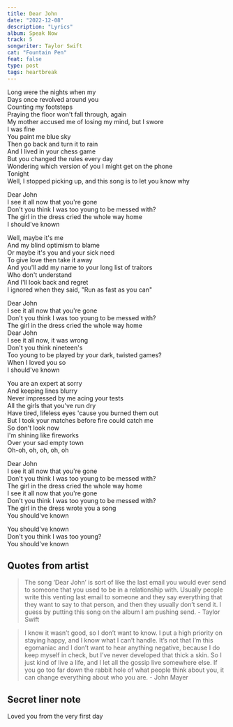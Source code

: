 ```yaml
---
title: Dear John
date: "2022-12-08"
description: "Lyrics"
album: Speak Now
track: 5
songwriter: Taylor Swift
cat: "Fountain Pen"
feat: false
type: post
tags: heartbreak
---
```


<p className="verse-one">
Long were the nights when my <br />
Days once revolved around you <br />
Counting my footsteps <br />
Praying the floor won't fall through, again <br />
My mother accused me of losing my mind, but I swore <br />
I was fine <br />
You paint me blue sky <br />
Then go back and turn it to rain <br />
And I lived in your chess game <br />
But you changed the rules every day <br />
Wondering which version of you I might get on the phone <br />
Tonight <br />
Well, I stopped picking up, and this song is to let you know why <br />
</p>
<p className="chorus">
Dear John <br />
I see it all now that you're gone <br />
Don't you think I was too young to be messed with? <br />
The girl in the dress cried the whole way home <br />
I should've known <br />
</p>
<p className="verse-two">
Well, maybe it's me <br />
And my blind optimism to blame <br />
Or maybe it's you and your sick need <br />
To give love then take it away <br />
And you'll add my name to your long list of traitors <br />
Who don't understand <br />
And I'll look back and regret <br />
I ignored when they said, "Run as fast as you can" <br />
</p>
<p className="chorus">
Dear John <br />
I see it all now that you're gone <br />
Don't you think I was too young to be messed with? <br />
The girl in the dress cried the whole way home <br />
Dear John <br />
I see it all now, it was wrong <br />
Don't you think nineteen's <br />
Too young to be played by your dark, twisted games? <br />
When I loved you so <br />
I should've known <br />
</p>
<p className="bridge">
You are an expert at sorry <br />
And keeping lines blurry <br />
Never impressed by me acing your tests <br />
All the girls that you've run dry <br />
Have tired, lifeless eyes 'cause you burned them out <br />
But I took your matches before fire could catch me <br />
So don't look now <br />
I'm shining like fireworks <br />
Over your sad empty town <br />
Oh-oh, oh, oh, oh, oh <br />
</p>
<p className="chorus">
Dear John <br />
I see it all now that you're gone <br />
Don't you think I was too young to be messed with? <br />
The girl in the dress cried the whole way home <br />
I see it all now that you're gone <br />
Don't you think I was too young to be messed with? <br />
The girl in the dress wrote you a song <br />
You should've known <br />
</p>
<p className="outro">
You should've known <br />
Don't you think I was too young? <br />
You should've known <br />
</p>

## Quotes from artist

<blockquote>
The song ‘Dear John’ is sort of like the last email you would ever send to someone that you used to be in a relationship with. Usually people write this venting last email to someone and they say everything that they want to say to that person, and then they usually don’t send it. I guess by putting this song on the album I am pushing send.
- Taylor Swift
</blockquote>

<blockquote>
I know it wasn’t good, so I don’t want to know. I put a high priority on staying happy, and I know what I can’t handle. It’s not that I’m this egomaniac and I don’t want to hear anything negative, because I do keep myself in check, but I’ve never developed that thick a skin. So I just kind of live a life, and I let all the gossip live somewhere else. If you go too far down the rabbit hole of what people think about you, it can change everything about who you are. - John Mayer
</blockquote>

## Secret liner note

Loved you from the very first day
